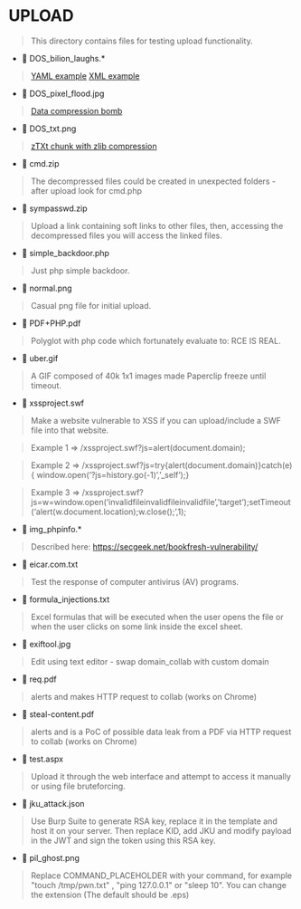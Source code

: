 # UPLOAD

> This directory contains files for testing upload functionality.

* :small_red_triangle_down: DOS_bilion_laughs.*

> [YAML example](https://dev.to/efrat19/the-billion-laughs-attack-yaml-anchors-explained-3767) 
> [XML example](https://www.geeksforgeeks.org/xml-external-entity-xxe-and-billion-laughs-attack/)

* :small_red_triangle_down: DOS_pixel_flood.jpg 

> [Data compression bomb](https://hackerone.com/reports/390)

* :small_red_triangle_down: DOS_txt.png

> [zTXt chunk with zlib compression](https://hackerone.com/reports/454)

* :small_red_triangle_down: cmd.zip

> The decompressed files could be created in unexpected folders - after upload look for cmd.php

* :small_red_triangle_down: sympasswd.zip

> Upload a link containing soft links to other files, then, accessing the decompressed files you will access the linked files.

* :small_red_triangle_down: simple_backdoor.php

> Just php simple backdoor.

* :small_red_triangle_down: normal.png

> Casual png file for initial upload.

* :small_red_triangle_down: PDF+PHP.pdf

> Polyglot with php code which fortunately evaluate to: RCE IS REAL.

* :small_red_triangle_down: uber.gif

> A GIF composed of 40k 1x1 images made Paperclip freeze until timeout.

* :small_red_triangle_down: xssproject.swf

> Make a website vulnerable to XSS if you can upload/include a SWF file into that website. 

> Example 1 => /xssproject.swf?js=alert(document.domain); 

> Example 2 => /xssproject.swf?js=try{alert(document.domain)}catch(e){ window.open(‘?js=history.go(-1)’,’_self’);}

> Example 3 => /xssproject.swf?js=w=window.open(‘invalidfileinvalidfileinvalidfile’,’target’);setTimeout(‘alert(w.document.location);w.close();’,1);


* :small_red_triangle_down: img_phpinfo.*

> Described here: https://secgeek.net/bookfresh-vulnerability/

* :small_red_triangle_down: eicar.com.txt

> Test the response of computer antivirus (AV) programs.

* :small_red_triangle_down: formula_injections.txt

> Excel formulas that will be executed when the user opens the file or when the user clicks on some link inside the excel sheet.

* :small_red_triangle_down:  exiftool.jpg

> Edit using text editor - swap domain_collab with custom domain

* :small_red_triangle_down:  req.pdf

> alerts and makes HTTP request to collab (works on Chrome)

* :small_red_triangle_down: steal-content.pdf

>  alerts and is a PoC of possible data leak from a PDF via HTTP request to collab (works on Chrome)

* :small_red_triangle_down: test.aspx

> Upload it through the web interface and attempt to access it manually or using file bruteforcing.

* :small_red_triangle_down: jku_attack.json

> Use Burp Suite to generate RSA key, replace it in the template and host it on your server. 
> Then replace KID, add JKU and modify payload in the JWT and sign the token using this RSA key.

* :small_red_triangle_down: pil_ghost.png

> Replace COMMAND_PLACEHOLDER with your command, for example "touch /tmp/pwn.txt" , "ping 127.0.0.1" or "sleep 10".
> You can change the extension (The default should be .eps)
